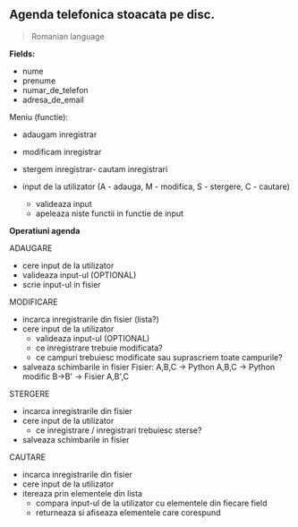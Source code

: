 Agenda telefonica stoacata pe disc.
--
>Romanian language

**Fields:**
- nume
- prenume
- numar_de_telefon
- adresa_de_email

Meniu (functie):
- adaugam inregistrar
- modificam inregistrar
- stergem inregistrar- cautam inregistrari

- input de la utilizator (A - adauga, M - modifica, S - stergere, C - cautare)
    - valideaza input
    - apeleaza niste functii in functie de input


**Operatiuni agenda**

ADAUGARE
- cere input de la utilizator
- valideaza input-ul (OPTIONAL)
- scrie input-ul in fisier

MODIFICARE
- incarca inregistrarile din fisier (lista?)
- cere input de la utilizator
    - valideaza input-ul (OPTIONAL)
    - ce inregistrare trebuie modificata?
    - ce campuri trebuiesc modificate sau suprascriem toate campurile?
- salveaza schimbarile in fisier
Fisier: A,B,C -> Python A,B,C -> Python modific B->B' -> Fisier A,B',C

STERGERE
- incarca inregistrarile din fisier
- cere input de la utilizator
    - ce inregistrare / inregistrari trebuiesc sterse?
- salveaza schimbarile in fisier

CAUTARE
- incarca inregistrarile din fisier
- cere input de la utilizator
- itereaza prin elementele din lista
    - compara input-ul de la utilizator cu elementele din fiecare field
    - returneaza si afiseaza elementele care corespund
